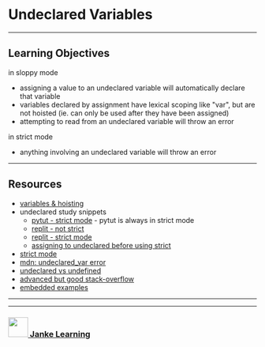 # Undeclared Variables



---

## Learning Objectives

in sloppy mode
* assigning a value to an undeclared variable will automatically declare that variable 
* variables declared by assignment have lexical scoping like "var", but are not hoisted (ie. can only be used after they have been assigned)
* attempting to read from an undeclared variable will throw an error

in strict mode
* anything involving an undeclared variable will throw an error

---

## Resources

* [variables & hoisting](https://github.com/janke-learning/variables-and-hoisting)
* undeclared study snippets
    * [pytut - strict mode](https://goo.gl/3ERKsj) - pytut is always in strict mode
    * [replit - not strict](https://repl.it/@colevandersWands/undeclared-variables-not-strict)
    * [replit - strict mode](https://repl.it/@colevandersWands/undeclared-variables-strict)
    * [assigning to undeclared before using strict](https://repl.it/@colevandersWands/undeclared-before-strict)
* [strict mode](https://github.com/janke-learning/strict-mode)
* [mdn: undeclared_var error](https://developer.mozilla.org/en-US/docs/Web/JavaScript/Reference/Errors/Undeclared_var)
* [undeclared vs undefined](https://www.quora.com/What-are-undeclared-and-undefined-variables-in-JavaScript)
* [advanced but good stack-overflow](https://stackoverflow.com/questions/15985875/effect-of-declared-and-undeclared-variables)
* [embedded examples](https://janke-learning.github.io/undeclared-variables)


___
___
### <a href="http://janke-learning.org" target="_blank"><img src="https://user-images.githubusercontent.com/18554853/50098409-22575780-021c-11e9-99e1-962787adaded.png" width="40" height="40"></img> Janke Learning</a>
